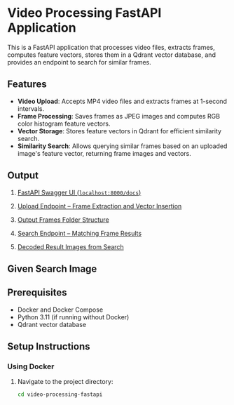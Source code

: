 # Video Processing FastAPI Application

This is a FastAPI application that processes video files, extracts frames, computes feature vectors, stores them in a Qdrant vector database, and provides an endpoint to search for similar frames.

## Features
- **Video Upload**: Accepts MP4 video files and extracts frames at 1-second intervals.
- **Frame Processing**: Saves frames as JPEG images and computes RGB color histogram feature vectors.
- **Vector Storage**: Stores feature vectors in Qdrant for efficient similarity search.
- **Similarity Search**: Allows querying similar frames based on an uploaded image's feature vector, returning frame images and vectors.

## Output 
1. [FastAPI Swagger UI (`localhost:8000/docs`)](https://github.com/Pranavsai1410/video-processing/blob/main/Screenshot%202025-06-26%20163924.png)

2. [Upload Endpoint – Frame Extraction and Vector Insertion](https://github.com/Pranavsai1410/video-processing/blob/main/Screenshot%202025-06-26%20164027.png)

3. [Output Frames Folder Structure](https://github.com/Pranavsai1410/video-processing/blob/main/Screenshot%202025-06-26%20164049.png)

4. [Search Endpoint – Matching Frame Results](https://github.com/Pranavsai1410/video-processing/blob/main/Screenshot%202025-06-26%20164133.png)

5. [Decoded Result Images from Search](https://github.com/Pranavsai1410/video-processing/blob/main/Screenshot%202025-06-26%20164147.png)

## Given Search Image

## Prerequisites
- Docker and Docker Compose
- Python 3.11 (if running without Docker)
- Qdrant vector database

## Setup Instructions

### Using Docker
1. Navigate to the project directory:
   ```bash
   cd video-processing-fastapi
